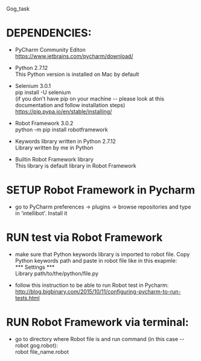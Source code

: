 Gog_task

# DEPENDENCIES:  
- PyCharm Community Editon  
https://www.jetbrains.com/pycharm/download/  

- Python 2.7.12  
This Python version is installed on Mac by default  

- Selenium 3.0.1   
pip install -U selenium  
(if you don't have pip on your machine -- please look at this documentation and follow installation steps)  
https://pip.pypa.io/en/stable/installing/  

- Robot Framework 3.0.2  
python -m pip install robotframework  

- Keywords library written in Python 2.7.12  
Library written by me in Python  

- Builtin Robot Framework library  
This library is default library in Robot Framework  

# SETUP Robot Framework in Pycharm  
- go to PyCharm preferences -> plugins -> browse repositories and type in 'intellibot'. Install it  

# RUN test via Robot Framework  
- make sure that Python keywords library is imported to robot file. Copy Python keywords path and paste in robot file like in this exapmle:  
*** Settings ***  
Library  path/to/the/python/file.py  
  
- follow this instruction to be able to run Robot test in Pycharm:  
http://blog.bigbinary.com/2015/10/11/configuring-pycharm-to-run-tests.html  

# RUN Robot Framework via terminal:  
- go to directory where Robot file is and run command (in this case -- robot gog.robot):  
robot file_name.robot 
